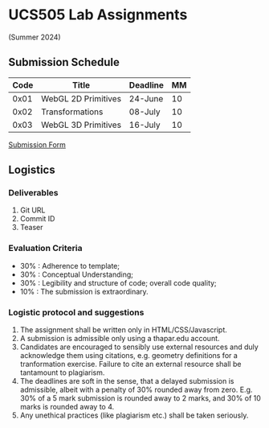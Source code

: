 # UCS505 Lab Assignments
(Summer 2024)

## Submission Schedule ##

| Code | Title               | Deadline | MM |
|------|---------------------|----------|----|
| 0x01 | WebGL 2D Primitives | 24-June  | 10 |
| 0x02 | Transformations     | 08-July  | 10 |
| 0x03 | WebGL 3D Primitives | 16-July  | 10 |

[Submission
Form](https://docs.google.com/forms/d/e/1FAIpQLSdmAG70DmnD4TMY8y9XT_r3Z2t0Q6ubCAnR9reQAUUtRPYKig/viewform?usp=sf_link)

## Logistics ##

### Deliverables ###
1. Git URL
1. Commit ID
1. Teaser

### Evaluation Criteria ###

+ 30% : Adherence to template;
+ 30% : Conceptual Understanding;
+ 30% : Legibility and structure of code; overall code
  quality;
+ 10% : The submission is extraordinary.


### Logistic protocol and suggestions ###

1. The assignment shall be written only in HTML/CSS/Javascript.
1. A submission is admissible only using a thapar.edu account.
1. Candidates are encouraged to sensibly use external resources and duly acknowledge them using citations, e.g. geometry definitions for a tranformation exercise. Failure to cite an external resource shall be tantamount to plagiarism.
1. The deadlines are soft in the sense, that a delayed submission is admissible, albeit with a penalty of 30% rounded away from zero. E.g. 30% of a 5 mark submission is rounded away to 2 marks, and 30% of 10 marks is rounded away to 4.
1. Any unethical practices (like plagiarism etc.) shall be taken seriously.

